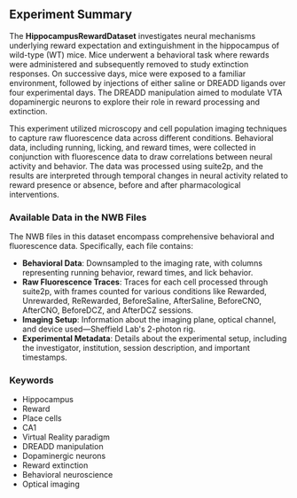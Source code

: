 ## Experiment Summary

The **HippocampusRewardDataset** investigates neural mechanisms underlying reward expectation and extinguishment in the hippocampus of wild-type (WT) mice. Mice underwent a behavioral task where rewards were administered and subsequently removed to study extinction responses. On successive days, mice were exposed to a familiar environment, followed by injections of either saline or DREADD ligands over four experimental days. The DREADD manipulation aimed to modulate VTA dopaminergic neurons to explore their role in reward processing and extinction.

This experiment utilized microscopy and cell population imaging techniques to capture raw fluorescence data across different conditions. Behavioral data, including running, licking, and reward times, were collected in conjunction with fluorescence data to draw correlations between neural activity and behavior. The data was processed using suite2p, and the results are interpreted through temporal changes in neural activity related to reward presence or absence, before and after pharmacological interventions.

### Available Data in the NWB Files

The NWB files in this dataset encompass comprehensive behavioral and fluorescence data. Specifically, each file contains:
- **Behavioral Data**: Downsampled to the imaging rate, with columns representing running behavior, reward times, and lick behavior.
- **Raw Fluorescence Traces**: Traces for each cell processed through suite2p, with frames counted for various conditions like Rewarded, Unrewarded, ReRewarded, BeforeSaline, AfterSaline, BeforeCNO, AfterCNO, BeforeDCZ, and AfterDCZ sessions.
- **Imaging Setup**: Information about the imaging plane, optical channel, and device used—Sheffield Lab's 2-photon rig.
- **Experimental Metadata**: Details about the experimental setup, including the investigator, institution, session description, and important timestamps.

### Keywords

- Hippocampus
- Reward
- Place cells
- CA1
- Virtual Reality paradigm
- DREADD manipulation
- Dopaminergic neurons
- Reward extinction
- Behavioral neuroscience
- Optical imaging

